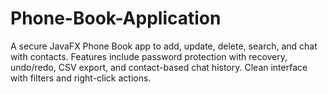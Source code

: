 # Phone-Book-Application
A secure JavaFX Phone Book app to add, update, delete, search, and chat with contacts. Features include password protection with recovery, undo/redo, CSV export, and contact-based chat history. Clean interface with filters and right-click actions.
